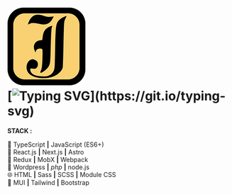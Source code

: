 # [![Logo](./public/favicon.webp)](https://www.jeyefendi.com)<br>[![Typing SVG](https://readme-typing-svg.demolab.com?font=Concert+One&size=28&duration=3000&pause=1000&color=000000&center=true&vCenter=true&width=176&height=28&lines=jeyefendi.com;onClick+Logo!)](https://git.io/typing-svg)

**STACK :**<br>

💎  TypeScript **|**  JavaScript (ES6+) <br>
🚀  React.js **|** Next.js **|** Astro <br>
💠  Redux **|** MobX **|** Webpack <br>
🧩  Wordpress **|** <i>php</i> **|** node.js <br>
🌐  HTML **|** Sass **|** SCSS **|** Module CSS <br>
🍭  MUI **|** Tailwind **|** Bootstrap <br>
